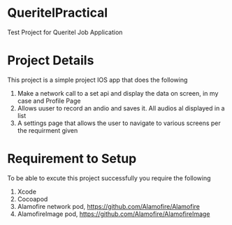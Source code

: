 # QueritelPractical
Test Project for Queritel Job Application

# Project Details
This project is a simple project IOS app that does the following
1. Make a network call to a set api and display the data on screen, in my case and Profile Page
2. Allows uuser to record an andio and saves it. All audios al displayed in a list
3. A settings page that allows the user to navigate to various screens per the requirment given

# Requirement to Setup
To be able to excute this project successfully you require the following
1. Xcode
2. Cocoapod
3. Alamofire network pod, https://github.com/Alamofire/Alamofire
4. AlamofireImage pod, https://github.com/Alamofire/AlamofireImage

